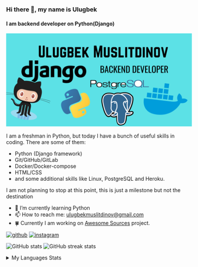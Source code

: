 ### Hi there 👋, my name is Ulugbek
#### I am backend developer on Python(Django)
![I am backend developer on Python(Django)](https://github.com/UlugbekMuslitdinov/UlugbekMuslitdinov/blob/main/img/Ulugbek%20Muslitdinov.png)

I am a freshman in Python, but today I have a bunch of useful skills in coding. There are some of them:
- Python (Django framework)
- Git/GitHub/GitLab
- Docker/Docker-compose
- HTML/CSS
- and some additional skills like Linux, PostgreSQL and Heroku.

I am not planning to stop at this point, this is just a milestone but not the destination

- 🌱 I’m currently learning Python 
- 📫 How to reach me: ulugbekmuslitdinov@gmail.com 
- :four_leaf_clover: Currently I am working on [Awesome Sources](https://github.com/UlugbekMuslitdinov/awesome-sources) project.


[<img src='https://cdn.jsdelivr.net/npm/simple-icons@3.0.1/icons/github.svg' alt='github' height='40'>](https://github.com/UlugbekMuslitdinov)  [<img src='https://cdn.jsdelivr.net/npm/simple-icons@3.0.1/icons/instagram.svg' alt='instagram' height='40'>](https://www.instagram.com/muslitdinovulugbek/)  

![GitHub stats](https://github-readme-stats.vercel.app/api?username=UlugbekMuslitdinov&show_icons=true) ![GitHub streak stats](https://github-readme-streak-stats.herokuapp.com/?user=UlugbekMuslitdinov)  

<details>
<summary>My Languages Stats</summary>
![Codersrank.io](https://cr-skills-chart-widget.azurewebsites.net/api/api?username=ulugbekmuslitdinov)
 [![Top Langs](https://github-readme-stats.vercel.app/api/top-langs/?username=UlugbekMuslitdinov)](https://github.com/anuraghazra/github-readme-stats)
</details>